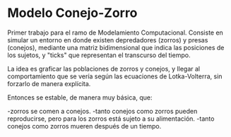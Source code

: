 # Modelo Conejo-Zorro

Primer trabajo para el ramo de Modelamiento Computacional. Consiste en simular un entorno en donde existen depredadores (zorros) y presas (conejos), mediante una matriz bidimensional que indica las posiciones de los sujetos, y "ticks" que representan el transcurso del tiempo.

La idea es graficar las poblaciones de zorros y conejos, y llegar al comportamiento que se vería según las ecuaciones de Lotka-Volterra, sin forzarlo de manera explícita.

Entonces se estable, de manera muy básica, que: 

\-zorros se comen a conejos.
\-tanto conejos como zorros pueden reproducirse, pero para los zorros está sujeto a su alimentación.
\-tanto conejos como zorros mueren después de un tiempo.